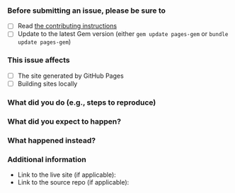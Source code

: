 ### Before submitting an issue, please be sure to

- [ ] Read [the contributing instructions](https://github.com/github/pages-gem/blob/master/CONTRIBUTING.md#contributing-to-the-github-pages-gem)
- [ ] Update to the latest Gem version (either `gem update pages-gem` or `bundle update pages-gem`)

### This issue affects

- [ ] The site generated by GitHub Pages
- [ ] Building sites locally

### What did you do (e.g., steps to reproduce)

### What did you expect to happen?

### What happened instead?

### Additional information

* Link to the live site (if applicable):
* Link to the source repo (if applicable):
